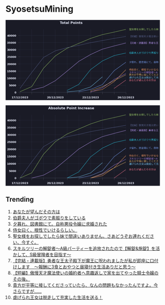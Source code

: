 # SyosetsuMining


![](https://raw.githubusercontent.com/exc4l/SyosetsuMining/main/plots/point_trend.png)

![](https://raw.githubusercontent.com/exc4l/SyosetsuMining/main/plots/point_increase.png)


## Trending

1. [あなたが望んだその方は](https://ncode.syosetu.com/n3258io/)
2. [伯爵夫人がゴボウで素振りをしている](https://ncode.syosetu.com/n1717io/)
3. [夕暮れ、図書館にて。自称悪役令嬢に求婚された](https://ncode.syosetu.com/n2085io/)
4. [侍女曰く、根性でいけるらしい。](https://ncode.syosetu.com/n2543io/)
5. [聖女様をお探しでしたら妹で間違いありません。さあどうぞお連れください、今すぐ。](https://ncode.syosetu.com/n0277io/)
6. [スキルツリーの解錠者〜A級パーティーを追放されたので【解錠&施錠】を活かして、S級冒険者を目指す〜](https://ncode.syosetu.com/n2693io/)
7. [【完結・連載版】勇者な王太子殿下が魔王に呪われましたが私が即座に口付けします　〜報酬に3食とおやつと昼寝付き生活ありだと思う〜](https://ncode.syosetu.com/n2961in/)
8. [【短編】傲慢天才魔法使いの婚約者へ意趣返しで家を出てやった騎士令嬢のその後。](https://ncode.syosetu.com/n0356io/)
9. [貴方が平等に接してくださっていたら、なんの問題もなかったんですよ。今さらですが……](https://ncode.syosetu.com/n2458io/)
10. [虐げられ王女は脱走して充実した生活を送る！](https://ncode.syosetu.com/n1429io/)
